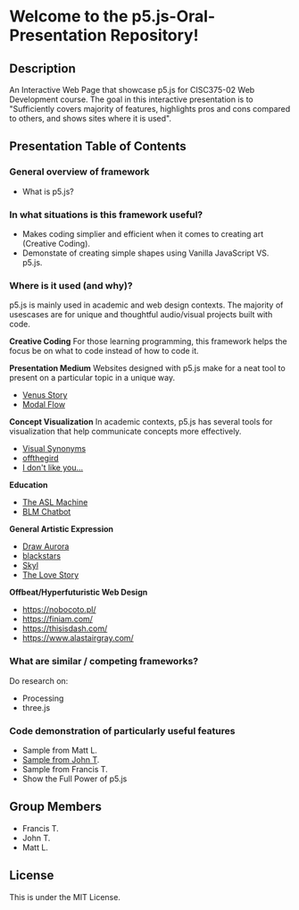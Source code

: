 # Welcome to the p5.js-Oral-Presentation Repository!

## Description
An Interactive Web Page that showcase p5.js for CISC375-02 Web Development course. The goal in this interactive presentation is to "Sufficiently covers majority of features, highlights pros and cons compared to others, and shows sites where it is used".

## Presentation Table of Contents

### General overview of framework
- What is p5.js?
  
### In what situations is this framework useful?
- Makes coding simplier and efficient when it comes to creating art (Creative Coding).
- Demonstate of creating simple shapes using Vanilla JavaScript VS. p5.js.

### Where is it used (and why)?
p5.js is mainly used in academic and web design contexts. The majority of usescases are for unique and thoughtful audio/visual projects built with code.

**Creative Coding**
For those learning programming, this framework helps the focus be on what to code instead of how to code it.

**Presentation Medium**
Websites designed with p5.js make for a neat tool to present on a particular topic in a unique way.
- [Venus Story](https://venus-story.com/)
- [Modal Flow](http://modalflow.baltazarperez.com/)

**Concept Visualization**
In academic contexts, p5.js has several tools for visualization that help communicate concepts more effectively.
- [Visual Synonyms](https://editor.p5js.org/shawnpeters/full/F7KwxeMGt)
- [offthegird](https://offthegrid-density.github.io/Synthesis-C3/0catalogue/catalogue.html)
- [I don't like you...](https://deaxmachina.github.io/hatecrime_uk_p5/#footnote)

**Education**
- [The ASL Machine](https://asl-site-2.glitch.me/)
- [BLM Chatbot](https://sydneychatbot.glitch.me/)

**General Artistic Expression**
- [Draw Aurora](https://www.drawaurora.com/)
- [blackstars](https://blackstars.surge.sh/)
- [Skyl](https://skyl.fr/play/cave?id=Amarrage)
- [The Love Story](https://editor.p5js.org/FantasticJun/sketches/JNW0Rd6rf)

**Offbeat/Hyperfuturistic Web Design**
- https://nobocoto.pl/
- https://finiam.com/
- https://thisisdash.com/
- https://www.alastairgray.com/

### What are similar / competing frameworks?
Do research on:
- Processing
- three.js
### Code demonstration of particularly useful features
- Sample from Matt L.
- <a href="https://editor.p5js.org/johntran038/sketches/kb-L1C1gM">Sample from John T</a>.
- Sample from Francis T.
- Show the Full Power of p5.js


## Group Members
- Francis T.
- John T.
- Matt L.


## License
This is under the MIT License.

